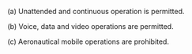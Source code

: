 (a) Unattended and continuous operation is permitted.

(b) Voice, data and video operations are permitted.

(c) Aeronautical mobile operations are prohibited.

